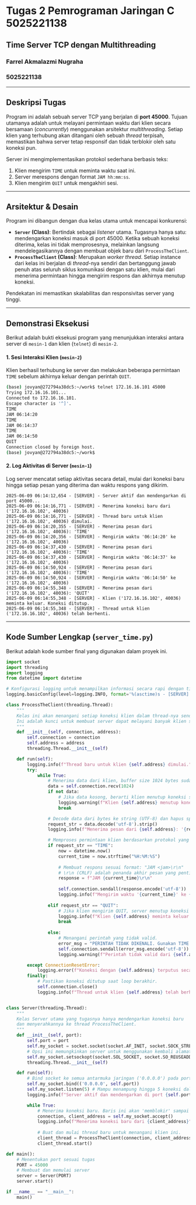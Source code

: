 # Tugas 2 Pemrograman Jaringan C 5025221138

## Time Server TCP dengan Multithreading


### Farrel Akmalazmi Nugraha
### 5025221138
---

## Deskripsi Tugas

Program ini adalah sebuah server TCP yang berjalan di **port 45000**. Tujuan utamanya adalah untuk melayani permintaan waktu dari klien secara bersamaan (*concurrently*) menggunakan arsitektur *multithreading*. Setiap klien yang terhubung akan ditangani oleh sebuah *thread* terpisah, memastikan bahwa server tetap responsif dan tidak terblokir oleh satu koneksi pun.

Server ini mengimplementasikan protokol sederhana berbasis teks:
1.  Klien mengirim `TIME` untuk meminta waktu saat ini.
2.  Server merespons dengan format `JAM hh:mm:ss`.
3.  Klien mengirim `QUIT` untuk mengakhiri sesi.

---

## Arsitektur & Desain

Program ini dibangun dengan dua kelas utama untuk mencapai konkurensi:

-   **`Server` (Class)**: Bertindak sebagai *listener* utama. Tugasnya hanya satu: mendengarkan koneksi masuk di port 45000. Ketika sebuah koneksi diterima, kelas ini tidak memprosesnya, melainkan langsung mendelegasikannya dengan membuat objek baru dari `ProcessTheClient`.
-   **`ProcessTheClient` (Class)**: Merupakan *worker thread*. Setiap instance dari kelas ini berjalan di *thread*-nya sendiri dan bertanggung jawab penuh atas seluruh siklus komunikasi dengan satu klien, mulai dari menerima permintaan hingga mengirim respons dan akhirnya menutup koneksi.

Pendekatan ini memastikan skalabilitas dan responsivitas server yang tinggi.

---

## Demonstrasi Eksekusi

Berikut adalah bukti eksekusi program yang menunjukkan interaksi antara server di `mesin-1` dan klien (`telnet`) di `mesin-2`.

#### 1. Sesi Interaksi Klien (`mesin-2`)
Klien berhasil terhubung ke server dan melakukan beberapa permintaan `TIME` sebelum akhirnya keluar dengan perintah `QUIT`.

```bash
(base) jovyan@272794a38dc5:~/work$ telnet 172.16.16.101 45000
Trying 172.16.16.101...
Connected to 172.16.16.101.
Escape character is '^]'.
TIME
JAM 06:14:20
TIME
JAM 06:14:37
TIME
JAM 06:14:50
QUIT
Connection closed by foreign host.
(base) jovyan@272794a38dc5:~/work$
```

#### 2. Log Aktivitas di Server (`mesin-1`)
Log server mencatat setiap aktivitas secara detail, mulai dari koneksi baru hingga setiap pesan yang diterima dan waktu respons yang dikirim.

```log
2025-06-09 06:14:12,654 - [SERVER] - Server aktif dan mendengarkan di port 45000...
2025-06-09 06:14:16,771 - [SERVER] - Menerima koneksi baru dari ('172.16.16.102', 40036)
2025-06-09 06:14:16,771 - [SERVER] - Thread baru untuk klien ('172.16.16.102', 40036) dimulai.
2025-06-09 06:14:20,355 - [SERVER] - Menerima pesan dari ('172.16.16.102', 40036): 'TIME'
2025-06-09 06:14:20,356 - [SERVER] - Mengirim waktu '06:14:20' ke ('172.16.16.102', 40036)
2025-06-09 06:14:37,430 - [SERVER] - Menerima pesan dari ('172.16.16.102', 40036): 'TIME'
2025-06-09 06:14:37,430 - [SERVER] - Mengirim waktu '06:14:37' ke ('172.16.16.102', 40036)
2025-06-09 06:14:50,924 - [SERVER] - Menerima pesan dari ('172.16.16.102', 40036): 'TIME'
2025-06-09 06:14:50,924 - [SERVER] - Mengirim waktu '06:14:50' ke ('172.16.16.102', 40036)
2025-06-09 06:14:55,348 - [SERVER] - Menerima pesan dari ('172.16.16.102', 40036): 'QUIT'
2025-06-09 06:14:55,348 - [SERVER] - Klien ('172.16.16.102', 40036) meminta keluar. Koneksi ditutup.
2025-06-09 06:14:55,348 - [SERVER] - Thread untuk klien ('172.16.16.102', 40036) telah berhenti.
```

---

## Kode Sumber Lengkap (`server_time.py`)

Berikut adalah kode sumber final yang digunakan dalam proyek ini.

```python
import socket
import threading
import logging
from datetime import datetime

# Konfigurasi logging untuk menampilkan informasi secara rapi dengan timestamp.
logging.basicConfig(level=logging.INFO, format='%(asctime)s - [SERVER] - %(message)s')

class ProcessTheClient(threading.Thread):
    """
    Kelas ini akan menangani setiap koneksi klien dalam thread-nya sendiri.
    Ini adalah kunci untuk membuat server dapat melayani banyak klien secara bersamaan.
    """
    def __init__(self, connection, address):
        self.connection = connection
        self.address = address
        threading.Thread.__init__(self)

    def run(self):
        logging.info(f"Thread baru untuk klien {self.address} dimulai.")
        try:
            while True:
                # Menerima data dari klien, buffer size 1024 bytes sudah cukup.
                data = self.connection.recv(1024)
                if not data:
                    # Jika data kosong, berarti klien menutup koneksi secara tiba-tiba.
                    logging.warning(f"Klien {self.address} menutup koneksi tanpa perintah QUIT.")
                    break

                # Decode data dari bytes ke string (UTF-8) dan hapus spasi/baris baru (\r\n).
                request_str = data.decode('utf-8').strip()
                logging.info(f"Menerima pesan dari {self.address}: '{request_str}'")

                # Memproses permintaan klien berdasarkan protokol yang ditentukan.
                if request_str == "TIME":
                    now = datetime.now()
                    current_time = now.strftime("%H:%M:%S")
                    
                    # Membuat respons sesuai format: "JAM <jam>\r\n"
                    # \r\n (CRLF) adalah penanda akhir pesan yang penting.
                    response = f"JAM {current_time}\r\n"
                    
                    self.connection.sendall(response.encode('utf-8'))
                    logging.info(f"Mengirim waktu '{current_time}' ke {self.address}")
                
                elif request_str == "QUIT":
                    # Jika klien mengirim QUIT, server menutup koneksi dengan rapi.
                    logging.info(f"Klien {self.address} meminta keluar. Koneksi ditutup.")
                    break
                
                else:
                    # Menangani perintah yang tidak valid.
                    error_msg = "PERINTAH TIDAK DIKENALI. Gunakan TIME atau QUIT.\r\n"
                    self.connection.sendall(error_msg.encode('utf-8'))
                    logging.warning(f"Perintah tidak valid dari {self.address}.")

        except ConnectionResetError:
            logging.error(f"Koneksi dengan {self.address} terputus secara paksa oleh klien.")
        finally:
            # Pastikan koneksi ditutup saat loop berakhir.
            self.connection.close()
            logging.info(f"Thread untuk klien {self.address} telah berhenti.")


class Server(threading.Thread):
    """
    Kelas Server utama yang tugasnya hanya mendengarkan koneksi baru
    dan menyerahkannya ke thread ProcessTheClient.
    """
    def __init__(self, port):
        self.port = port
        self.my_socket = socket.socket(socket.AF_INET, socket.SOCK_STREAM)
        # Opsi ini memungkinkan server untuk menggunakan kembali alamat port yang sama segera setelah ditutup.
        self.my_socket.setsockopt(socket.SOL_SOCKET, socket.SO_REUSEADDR, 1)
        threading.Thread.__init__(self)

    def run(self):
        # Bind socket ke semua antarmuka jaringan ('0.0.0.0') pada port 45000.
        self.my_socket.bind(('0.0.0.0', self.port))
        self.my_socket.listen(5) # Mampu menampung hingga 5 koneksi dalam antrian.
        logging.info(f"Server aktif dan mendengarkan di port {self.port}...")

        while True:
            # Menerima koneksi baru. Baris ini akan 'memblokir' sampai ada klien yang masuk.
            connection, client_address = self.my_socket.accept()
            logging.info(f"Menerima koneksi baru dari {client_address}")
            
            # Buat dan mulai thread baru untuk menangani klien ini.
            client_thread = ProcessTheClient(connection, client_address)
            client_thread.start()

def main():
    # Menentukan port sesuai tugas
    PORT = 45000
    # Membuat dan memulai server
    server = Server(PORT)
    server.start()

if __name__ == "__main__":
    main()
